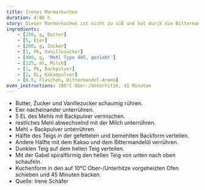 ```yaml
---
title: Irenes Marmorkuchen
duration: 4:00 h
story: Dieser Marmorkuchen ist nicht zu süß und hat durch die Bittermandel ein feines Aroma. Ergibt einen Kastenkuchen.
ingredients:
    - [250, g, Butter]
    - [5, Eier]
    - [200, g, Zucker]
    - [1, Pk, Vanillezucker]
    - [400, g, 'Mehl Type 405, gesiebt']
    - [125, ml, Milch]
    - [1, Pk, Backpulver]
    - [2, EL, Kakaopulver]
    - [0.5, Flaschen, Bittermandel-Aroma]
oven_instructions: 180°C Ober-/Unterhitze, 45 Minuten
---
```


* Butter, Zucker und Vanillezucker schaumig rühren.
* Eier nacheinander unterrühren.
* 5 EL des Mehls mit Backpulver vermischen.
* restliches Mehl abwechselnd mit der Milch unterrühren.
* Mehl + Backpulver unterrühren.
* Hälfte des Teigs in der gefetteten und bemehlten Backform verteilen.
* Andere Hälfte mit dem Kakao und dem Bittermandelöl verrühren.
* Dunklen Teig auf dem hellen Teig verteilen.
* Mit der Gabel spiralförmig den hellen Teig von unten nach oben schaufeln.
* Kuchenform in den auf 10°C Ober-/Unterhitze vorgeheizten Ofen schieben und 45 Minuten backen.
* Quelle: Irene Schäfer
